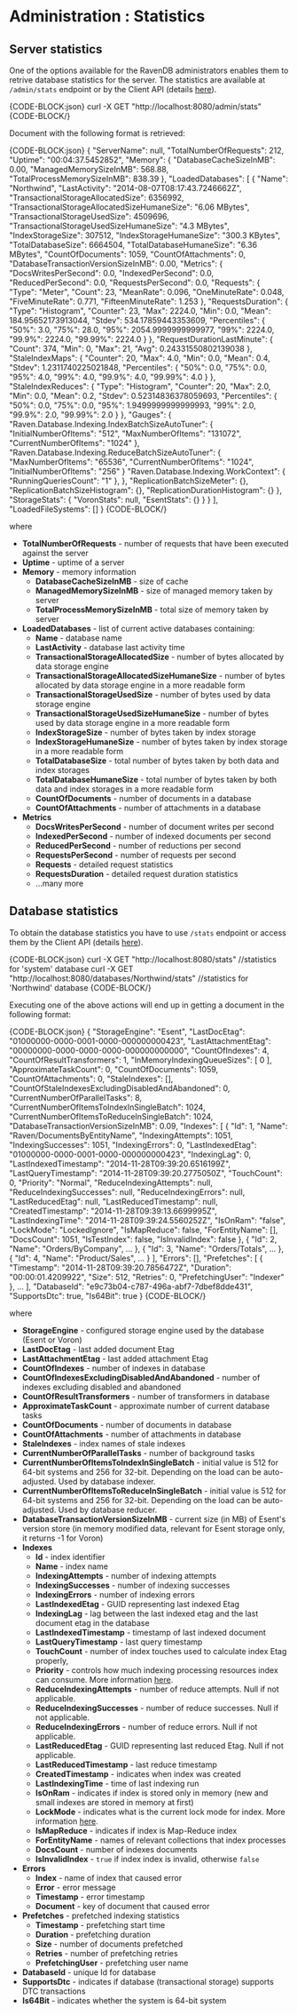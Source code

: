 # Administration : Statistics

## Server statistics

One of the options available for the RavenDB administrators enables them to retrive database statistics for the server. The statistics are available at `/admin/stats` endpoint or by the Client API (details [here](../../client-api/commands/how-to/get-database-and-server-statistics)).

{CODE-BLOCK:json}
	curl -X GET "http://localhost:8080/admin/stats"
{CODE-BLOCK/}

Document with the following format is retrieved:

{CODE-BLOCK:json}
    {
      "ServerName": null,
      "TotalNumberOfRequests": 212,
      "Uptime": "00:04:37.5452852",
      "Memory": {
        "DatabaseCacheSizeInMB": 0.00,
        "ManagedMemorySizeInMB": 568.88,
        "TotalProcessMemorySizeInMB": 838.39
      },
      "LoadedDatabases": [
        {
          "Name": "Northwind",
          "LastActivity": "2014-08-07T08:17:43.7246662Z",
          "TransactionalStorageAllocatedSize": 6356992,
          "TransactionalStorageAllocatedSizeHumaneSize": "6.06 MBytes",
          "TransactionalStorageUsedSize": 4509696,
          "TransactionalStorageUsedSizeHumaneSize": "4.3 MBytes",
          "IndexStorageSize": 307512,
          "IndexStorageHumaneSize": "300.3 KBytes",
          "TotalDatabaseSize": 6664504,
          "TotalDatabaseHumaneSize": "6.36 MBytes",
          "CountOfDocuments": 1059,
          "CountOfAttachments": 0,
          "DatabaseTransactionVersionSizeInMB": 0.00,
          "Metrics": {
            "DocsWritesPerSecond": 0.0,
            "IndexedPerSecond": 0.0,
            "ReducedPerSecond": 0.0,
            "RequestsPerSecond": 0.0,
            "Requests": {
			  "Type": "Meter",
              "Count": 23,
              "MeanRate": 0.096,
              "OneMinuteRate": 0.048,
              "FiveMinuteRate": 0.771,
              "FifteenMinuteRate": 1.253
            },
            "RequestsDuration": {
			  "Type": "Histogram",
              "Counter": 23,
              "Max": 2224.0,
              "Min": 0.0,
              "Mean": 184.95652173913044,
              "Stdev": 534.17859443353609,
              "Percentiles": {
                "50%": 3.0,
                "75%": 28.0,
                "95%": 2054.9999999999977,
                "99%": 2224.0,
                "99.9%": 2224.0,
                "99.99%": 2224.0
              }
            },
		    "RequestDurationLastMinute": {
			  "Count": 374,
              "Min": 0,
              "Max": 21,
              "Avg": 0.24331550802139038
            },
            "StaleIndexMaps": {
              "Counter": 20,
              "Max": 4.0,
              "Min": 0.0,
              "Mean": 0.4,
              "Stdev": 1.2311740225021848,
              "Percentiles": {
                "50%": 0.0,
                "75%": 0.0,
                "95%": 4.0,
                "99%": 4.0,
                "99.9%": 4.0,
                "99.99%": 4.0
              }
            },
            "StaleIndexReduces": {
			  "Type": "Histogram",
              "Counter": 20,
              "Max": 2.0,
              "Min": 0.0,
              "Mean": 0.2,
              "Stdev": 0.52314836378059693,
              "Percentiles": {
                "50%": 0.0,
                "75%": 0.0,
                "95%": 1.9499999999999993,
                "99%": 2.0,
                "99.9%": 2.0,
                "99.99%": 2.0
              }
            },
            "Gauges": {
              "Raven.Database.Indexing.IndexBatchSizeAutoTuner": {
			    "InitialNumberOfItems": "512",
                "MaxNumberOfItems": "131072",
                "CurrentNumberOfItems": "1024"
              },
              "Raven.Database.Indexing.ReduceBatchSizeAutoTuner": {
                "MaxNumberOfItems": "65536",
                "CurrentNumberOfItems": "1024",
				"InitialNumberOfItems": "256"
              }
			  "Raven.Database.Indexing.WorkContext": {
                "RunningQueriesCount": "1"
              },
            },
            "ReplicationBatchSizeMeter": {},
            "ReplicationBatchSizeHistogram": {},
            "ReplicationDurationHistogram": {}
		  },
          "StorageStats": {
            "VoronStats": null,
            "EsentStats": {}
          }
        }
      ],
      "LoadedFileSystems": []
    }
{CODE-BLOCK/}

where    

* **TotalNumberOfRequests** - number of requests that have been executed against the server   
* **Uptime** - uptime of a server      
* **Memory** - memory information   
    * **DatabaseCacheSizeInMB** - size of cache
    * **ManagedMemorySizeInMB** - size of managed memory taken by server   
    * **TotalProcessMemorySizeInMB** - total size of memory taken by server    
* **LoadedDatabases** - list of current active databases containing:    
   * **Name** - database name   
   * **LastActivity** - database last activity time   
   * **TransactionalStorageAllocatedSize** - number of bytes allocated by data storage engine
   * **TransactionalStorageAllocatedSizeHumaneSize** - number of bytes allocated by data storage engine in a more readable form
   * **TransactionalStorageUsedSize** - number of bytes used by data storage engine
   * **TransactionalStorageUsedSizeHumaneSize** - number of bytes used by data storage engine in a more readable form
   * **IndexStorageSize** - number of bytes taken by index storage
   * **IndexStorageHumaneSize** - number of bytes taken by index storage in a more readable form
   * **TotalDatabaseSize** - total number of bytes taken by both data and index storages
   * **TotalDatabaseHumaneSize** - total number of bytes taken by both data and index storages in a more readable form
   * **CountOfDocuments** - number of documents in a database
   * **CountOfAttachments** - number of attachments in a database
* **Metrics**
    * **DocsWritesPerSecond** - number of document writes per second
    * **IndexedPerSecond** - number of indexed documents per second
    * **ReducedPerSecond** - number of reductions per second
    * **RequestsPerSecond** - number of requests per second
    * **Requests** - detailed request statistics
    * **RequestsDuration** - detailed request duration statistics
    * ...many more

## Database statistics

To obtain the database statistics you have to use `/stats` endpoint or access them by the Client API (details [here](../../client-api/commands/how-to/get-database-and-server-statistics)).

{CODE-BLOCK:json}
	curl -X GET "http://localhost:8080/stats" //statistics for 'system' database
curl -X GET "http://localhost:8080/databases/Northwind/stats" //statistics for 'Northwind' database
{CODE-BLOCK/}

Executing one of the above actions will end up in getting a document in the following format:

{CODE-BLOCK:json}
	{
	  "StorageEngine": "Esent",
	  "LastDocEtag": "01000000-0000-0001-0000-000000000423",
	  "LastAttachmentEtag": "00000000-0000-0000-0000-000000000000",
	  "CountOfIndexes": 4,
	  "CountOfResultTransformers": 1,
	  "InMemoryIndexingQueueSizes": [
		0
	  ],
	  "ApproximateTaskCount": 0,
	  "CountOfDocuments": 1059,
	  "CountOfAttachments": 0,
	  "StaleIndexes": [],
	  "CountOfStaleIndexesExcludingDisabledAndAbandoned": 0,
	  "CurrentNumberOfParallelTasks": 8,
	  "CurrentNumberOfItemsToIndexInSingleBatch": 1024,
	  "CurrentNumberOfItemsToReduceInSingleBatch": 1024,
	  "DatabaseTransactionVersionSizeInMB": 0.09,
	  "Indexes": [
		{
		  "Id": 1,
		  "Name": "Raven/DocumentsByEntityName",
		  "IndexingAttempts": 1051,
		  "IndexingSuccesses": 1051,
		  "IndexingErrors": 0,
		  "LastIndexedEtag": "01000000-0000-0001-0000-000000000423",
		  "IndexingLag": 0,
		  "LastIndexedTimestamp": "2014-11-28T09:39:20.6516199Z",
		  "LastQueryTimestamp": "2014-11-28T09:39:20.2775050Z",
		  "TouchCount": 0,
		  "Priority": "Normal",
		  "ReduceIndexingAttempts": null,
		  "ReduceIndexingSuccesses": null,
		  "ReduceIndexingErrors": null,
		  "LastReducedEtag": null,
		  "LastReducedTimestamp": null,
		  "CreatedTimestamp": "2014-11-28T09:39:13.6699995Z",
		  "LastIndexingTime": "2014-11-28T09:39:24.5560252Z",
		  "IsOnRam": "false",
		  "LockMode": "LockedIgnore",
		  "IsMapReduce": false,
		  "ForEntityName": [],
		  "DocsCount": 1051,
		  "IsTestIndex": false,
		  "IsInvalidIndex": false
		},
		{
		  "Id": 2,
		  "Name": "Orders/ByCompany",
		  ...
		},
		{
		  "Id": 3,
		  "Name": "Orders/Totals",
		  ...
		},
		{
		  "Id": 4,
		  "Name": "Product/Sales",
		  ...
		}
	  ],
	  "Errors": [],
	  "Prefetches": [
		{
		  "Timestamp": "2014-11-28T09:39:20.7856472Z",
		  "Duration": "00:00:01.4209922",
		  "Size": 512,
		  "Retries": 0,
		  "PrefetchingUser": "Indexer"
		},
		...
	  ],
	  "DatabaseId": "e9c73b04-c787-496a-abf7-7dbef8dde431",
	  "SupportsDtc": true,
	  "Is64Bit": true
	}
{CODE-BLOCK/}

where

* **StorageEngine** - configured storage engine used by the database (Esent or Voron)
* **LastDocEtag** - last added document Etag   
* **LastAttachmentEtag** - last added attachment Etag   
* **CountOfIndexes** - number of indexes in database
* **CountOfIndexesExcludingDisabledAndAbandoned** - number of indexes excluding disabled and abandoned   
* **CountOfResultTransformers** - number of transformers in database
* **ApproximateTaskCount** - approximate number of current database tasks   
* **CountOfDocuments** - number of documents in database   
* **CountOfAttachments** - number of attachments in database
* **StaleIndexes** - index names of stale indexes   
* **CurrentNumberOfParallelTasks** - number of background tasks 
* **CurrentNumberOfItemsToIndexInSingleBatch** - initial value is 512 for 64-bit systems and 256 for 32-bit. Depending on the load can be auto-adjusted. Used by database indexer.   
* **CurrentNumberOfItemsToReduceInSingleBatch** - initial value is 512 for 64-bit systems and 256 for 32-bit. Depending on the load can be auto-adjusted. Used by database reducer.     
* **DatabaseTransactionVersionSizeInMB** - current size (in MB) of Esent's version store (in memory modified data, relevant for Esent storage only, it returns -1 for Voron)
* **Indexes**    
   * **Id** - index identifier
   * **Name** - index name
   * **IndexingAttempts** - number of indexing attempts    
   * **IndexingSuccesses** - number of indexing successes   
   * **IndexingErrors** - number of indexing errors  
   * **LastIndexedEtag** - GUID representing last indexed Etag  
   * **IndexingLag** - lag between the last indexed etag and the last document etag in the database
   * **LastIndexedTimestamp** - timestamp of last indexed document
   * **LastQueryTimestamp** - last query timestamp 
   * **TouchCount** - number of index touches used to calculate index Etag properly,  
   * **Priority** - controls how much indexing processing resources index can consume. More information [here](../../server/administration/index-administration#index-prioritization).
   * **ReduceIndexingAttempts** - number of reduce attempts. Null if not applicable.   
   * **ReduceIndexingSuccesses** - number of reduce successes. Null if not applicable.   
   * **ReduceIndexingErrors** - number of reduce errors. Null if not applicable.   
   * **LastReducedEtag** - GUID representing last reduced Etag. Null if not applicable.     
   * **LastReducedTimestamp** - last reduce timestamp       
   * **CreatedTimestamp** - indicates when index was created
   * **LastIndexingTime** - time of last indexing run
   * **IsOnRam** - indicates if index is stored only in memory (new and small indexes are stored in memory at first)
   * **LockMode** - indicates what is the current lock mode for index. More information [here](../../server/administration/index-administration#index-locking).
   * **IsMapReduce** - indicates if index is Map-Reduce index
   * **ForEntityName** - names of relevant collections that index processes
   * **DocsCount** - number of indexes documents
   * **IsInvalidIndex** - `true` if index index is invalid, otherwise `false`
* **Errors**
   * **Index** - name of index that caused error    
   * **Error** - error message    
   * **Timestamp** - error timestamp   
   * **Document** - key of document that caused error     
* **Prefetches** - prefetched indexing statistics        
   * **Timestamp** - prefetching start time     
   * **Duration** - prefetching duration      
   * **Size** - number of documents prefetched      
   * **Retries** - number of prefetching retries  
   * **PrefetchingUser** - prefetching user name
* **DatabaseId** - unique Id for database
* **SupportsDtc** - indicates if database (transactional storage) supports DTC transactions    
* **Is64Bit** - indicates whether the system is 64-bit system

